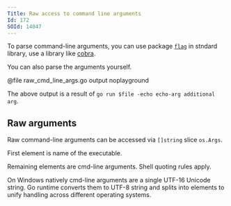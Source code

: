 ```yaml
---
Title: Raw access to command line arguments
Id: 172
SOId: 14047
---
```

To parse command-line arguments, you can use package [`flag`](https://golang.org/pkg/flag/) in stndard library, use a library like [cobra](173).

You can also parse the arguments yourself.

@file raw_cmd_line_args.go output noplayground

The above output is a result of `go run $file -echo echo-arg additional arg`.

## Raw arguments

Raw command-line arguments can be accessed via `[]string` slice `os.Args`.

First element is name of the executable.

Remaining elements are cmd-line arguments. Shell quoting rules apply.

On Windows natively cmd-line arguments are a single UTF-16 Unicode string. Go runtime converts them to UTF-8 string and splits into elements to unify handling across different operating systems.
